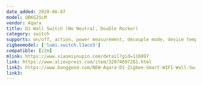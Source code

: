 ```yaml
---
date_added: 2020-06-07
model: QBKG25LM
vendor: Aqara
title: D1 Wall Switch (No Neutral, Double Rocker)
category: switch
supports: on/off, action, power measurement, decouple mode, device temperature, led disabled night
zigbeemodel: ['lumi.switch.l3acn3']
compatible: [z2m]
mlink: https://www.xiaomiyoupin.com/detail?gid=118897
link: https://www.aliexpress.com/item/32974697281.html
link2: https://www.banggood.com/NEW-Aqara-D1-Zigbee-Smart-WIFI-Wall-Switch-1-or-2-or-3-Gang-LIVE-or-NEUTRAL-LINE-Xiaomi-Mijia-APP-Remote-Controller-p-1644324.html
link3: 
---
```

